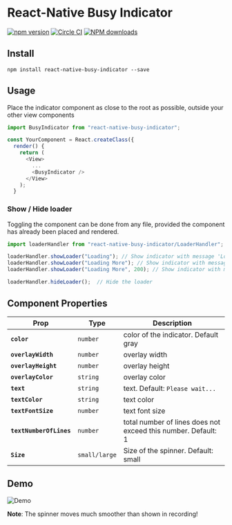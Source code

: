 # React-Native Busy Indicator
[![npm version](https://badge.fury.io/js/react-native-busy-indicator.svg)](https://badge.fury.io/js/react-native-busy-indicator)
[![Circle CI](https://circleci.com/gh/RealOrangeOne/react-native-busy-indicator.svg)](https://circleci.com/gh/RealOrangeOne/react-native-busy-indicator)
[![NPM downloads](http://img.shields.io/npm/dm/react-native-busy-indicator.svg?style=flat-square)](https://www.npmjs.com/package/react-native-busy-indicator)

## Install
```shell
npm install react-native-busy-indicator --save
```

## Usage
Place the indicator component as close to the root as possible, outside your other view components

```js
import BusyIndicator from "react-native-busy-indicator";

const YourComponent = React.createClass({
  render() {
    return (
      <View>
        ...
        <BusyIndicator />
      </View>
    );
  }
```

### Show / Hide loader
Toggling the component can be done from any file, provided the component has already been placed and rendered.

```js
import loaderHandler from "react-native-busy-indicator/LoaderHandler";

loaderHandler.showLoader("Loading"); // Show indicator with message 'Loading'
loaderHandler.showLoader("Loading More"); // Show indicator with message 'Loading More'
loaderHandler.showLoader("Loading More", 200); // Show indicator with message 'Loading More' and will auto hide after 200ms

loaderHandler.hideLoader();  // Hide the loader
```

## Component Properties

| Prop | Type | Description |
|---|---|---|
|**`color`**|`number`| color of the indicator. Default gray|
|**`overlayWidth`**|`number`|overlay width|
|**`overlayHeight`**|`number`|overlay height|
|**`overlayColor`**|`string`|overlay color|
|**`text`**|`string`|text. Default: `Please wait...`|
|**`textColor`**|`string`| text color|
|**`textFontSize`**|`number`|text font size|
|**`textNumberOfLines`**|`number`| total number of lines does not exceed this number. Default: 1|
|**`Size`**|`small/large`| Size of the spinner. Default: small|


## Demo

![Demo](https://raw.githubusercontent.com/RealOrangeOne/react-native-busy-indicator/master/demo.gif)

__Note__: The spinner moves much smoother than shown in recording!
